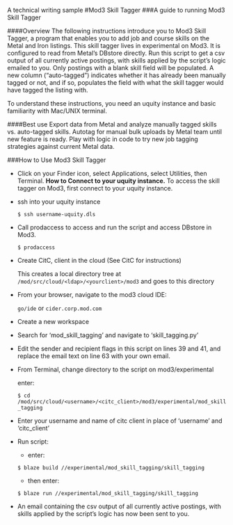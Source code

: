 <a name = "top"></a> A technical writing sample 
#Mod3 Skill Tagger
###A guide to running Mod3 Skill Tagger

####Overview
The following instructions introduce you to Mod3 Skill Tagger, a program that enables you to add job and course skills on the Metal and Iron listings. This skill tagger lives in experimental on Mod3. It is configured to read from Metal’s DBstore directly. Run this script to get a csv output of all currently active postings, with skills applied by the script’s logic emailed to you. Only postings with a blank skill field will be populated. A new column (“auto-tagged”) indicates whether it has already been manually tagged or not, and if so, populates the field with what the skill tagger would have tagged the listing with. 

To understand these instructions, you need an uquity instance and basic familiarity with Mac/UNIX terminal.

####Best use
Export data from Metal and analyze manually tagged skills vs. auto-tagged skills. Autotag for manual bulk uploads by Metal team until new feature is ready. Play with logic in code to try new job tagging strategies against current Metal data. 

###How to Use Mod3 Skill Tagger
* Click on your Finder icon, select Applications, select Utilities, then Terminal.
**How to Connect to your uquity instance.** To access the skill tagger on Mod3, first connect to your uquity instance.

* ssh into your uquity instance 

	`$ ssh username-uquity.dls`

* Call prodaccess to access and run the script and access DBstore in Mod3.

   `$ prodaccess`   

* Create CitC, client in the cloud (See CitC for instructions)

   This creates a local directory tree at `/mod/src/cloud/<ldap>/<yourclient>/mod3` and goes to this directory

* From your browser, navigate to the mod3 cloud IDE:

   `go/ide`  or  `cider.corp.mod.com`

* Create a new workspace

* Search for ‘mod_skill_tagging’ and navigate to ‘skill_tagging.py’

* Edit the sender and recipient flags in this script on lines 39 and 41, and replace the email text on line 63 with your own email.

* From Terminal, change directory to the script on mod3/experimental

   enter:	
   
   `$ cd /mod/src/cloud/<username>/<citc_client>/mod3/experimental/mod_skill_tagging`

* Enter your username and name of citc client in place of ‘username’ and ‘citc_client’

* Run script:

  * enter:

   `$ blaze build //experimental/mod_skill_tagging/skill_tagging`

  * then enter: 

   `$ blaze run //experimental/mod_skill_tagging/skill_tagging`

* An email containing the csv output of all currently active postings, with skills applied by the script’s logic has now been sent to you.
